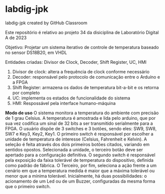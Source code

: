 # labdig-jpk
labdig-jpk created by GitHub Classroom

Este repositório é relativo ao projeto 34 da disiciplina de Laboratório Digital A de 2023

Objetivo: Projetar um sistema iterativo de controle de temperatura baseado no sensor DS18B20, em VHDL

Entidades criadas: Divisor de Clock, Decoder, Shift Register, UC, HMI

1. Divisor de clock: altera a frequência de clock conforme necessário
2. Decoder: responsável pelo protocolo de comunicação entre o Arduíno e a FPGA
3. Shift Register: armazena os dados de temperatura bit-a-bit e os retorna por completo
4. UC: implementa os estados de funcionalidade do sistema
5. HMI: Respossável pela interface humano-máquina

**Modo de uso**
O sistema monitora a temperatura do ambiente com precisão de 1 grau Celsius. A temperatura é amostrada e lida pelo arduino, que por sua vez codifica um sinal de 32 bits a ser transmitido serialmente para a FPGA.
O usuário dispõe de 3 switches e 3 botões, sendo eles: SW9, SW8, SW7 e Key3, Key2, Key1. 
O primeiro switch é responsável por escolher a unidade de temperatura de interesse (Celsius, Fahrenheit e Kelvin). A seleção é feita através dos dois primeiros botões citados, variando em sentidos opostos. Selecionada a unidade, o terceiro botão deve ser apertado para a configuração definitiva.
O segundo switch é responsável pela exposição da faixa tolerável de temperatura do dispositivo, definida como padrão de fábrica.
O Terceiro, por fim, seleciona a ação frente a um cenário em que a temperatura medida é maior que a máxima tolerável ou menor que a mínima tolerável. Inicialmente, há duas possibilidades: o acionamento de um Led ou de um Buzzer, configuradas da mesma forma que o primeiro switch.
